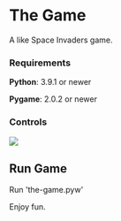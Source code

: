 # The Game

A like Space Invaders game.

### Requirements

**Python**: 3.9.1 or newer

**Pygame**: 2.0.2 or newer

### Controls

![](https://github.com/matheus-moreno/the-game/blob/main/images/elements/options/controls/controls.png)

## Run Game

Run 'the-game.pyw'

Enjoy fun.
